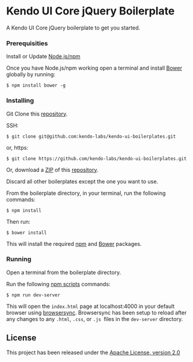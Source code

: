 # Kendo UI Core jQuery Boilerplate

A Kendo UI Core jQuery boilerplate to get you started.

### Prerequisities

Install or Update [Node.js/npm](https://nodejs.org/)

Once you have Node.js/npm working open a terminal and install [Bower](http://bower.io/) globally by running:

```
$ npm install bower -g
```

### Installing

Git Clone this [repository](https://github.com/kendo-labs/kendo-ui-boilerplates).

SSH:

```
$ git clone git@github.com:kendo-labs/kendo-ui-boilerplates.git
```

or, https:

```
$ git clone https://github.com/kendo-labs/kendo-ui-boilerplates.git
```

Or, download a [ZIP](https://github.com/kendo-labs/kendo-ui-boilerplates/archive/master.zip) of this [repository](https://github.com/kendo-labs/kendo-ui-boilerplates).

Discard all other boilerplates except the one you want to use.

From the boilerplate directory, in your terminal, run the following commands:

```
$ npm install
```

Then run:

```
$ bower install
```

This will install the required [npm](https://www.npmjs.com/) and [Bower](http://bower.io/) packages.

### Running

Open a terminal from the boilerplate directory.

Run the following [npm scripts](https://docs.npmjs.com/misc/scripts) commands:

```
$ npm run dev-server
```

This will open the `index.html` page at localhost:4000 in your default browser using [browsersync](https://www.browsersync.io/). Browsersync has been setup to reload after any changes to any `.html`, `.css`, or `.js `files in the `dev-server` directory.

## License

This project has been released under the [Apache License, version 2.0](http://www.apache.org/licenses/LICENSE-2.0.html)
